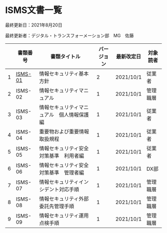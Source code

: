 # ISMS文書一覧

最終更新日：2021年8月20日

最終更新者：デジタル・トランスフォーメーション部　MG　佐藤

|      | 書類番号 | 書類タイトル                               | バージョン | 最新改定日 | 対象読者 |
| ---- | -------- | ------------------------------------------ | ---------- | ---------- | -------- |
| 1    | [ISMS-01](./ISMS-01_情報セキュリティ基本方針.md)  | 情報セキュリティ基本方針                   | 2          | 2021/10/1  | 従業者   |
| 2    | ISMS-02  | 情報セキュリティマニュアル                 | 1          | 2021/10/1  | 管理職層 |
| 3    | ISMS-03  | 情報セキュリティマニュアル　個人情報保護編 | 1          | 2021/10/1  | 従業者   |
| 4    | ISMS-04  | 重要物および重要情報取扱規程               | 1          | 2021/10/1  | 従業者   |
| 5    | ISMS-05  | 情報セキュリティ安全対策基準　利用者編     | 1          | 2021/10/1  | 従業者   |
| 6    | ISMS-06  | 情報セキュリティ安全対策基準　管理者編     | 1          | 2021/10/1  | DX部     |
| 7    | ISMS-07  | 情報セキュリティインシデント対応手順       | 1          | 2021/10/1  | 管理職層 |
| 8    | ISMS-08  | 情報セキュリティ外部委託先管理手順         | 1          | 2021/10/1  | 管理職層 |
| 9    | ISMS-09  | 情報セキュリティ運用点検手順               | 1          | 2021/10/1  | 管理職層 |